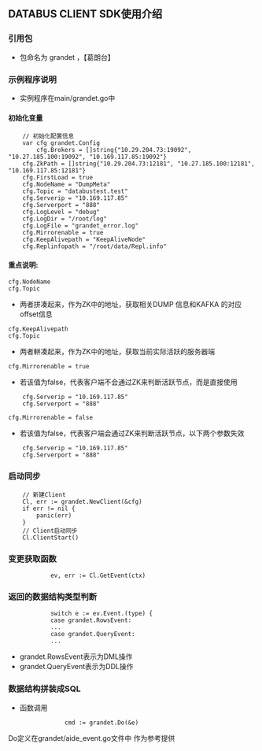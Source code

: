 ## DATABUS CLIENT SDK使用介绍

### 引用包

* 包命名为 grandet ，【葛朗台】

### 示例程序说明

* 实例程序在main/grandet.go中

#### 初始化变量

```
	// 初始化配置信息
	var cfg grandet.Config
		cfg.Brokers = []string{"10.29.204.73:19092", "10.27.185.100:19092", "10.169.117.85:19092"}
	cfg.ZkPath = []string{"10.29.204.73:12181", "10.27.185.100:12181", "10.169.117.85:12181"}
	cfg.FirstLoad = true
	cfg.NodeName = "DumpMeta"
	cfg.Topic = "databustest.test"
	cfg.Serverip = "10.169.117.85"
	cfg.Serverport = "888"
	cfg.LogLevel = "debug"
	cfg.LogDir = "/root/log"
	cfg.LogFile = "grandet_error.log"
	cfg.Mirrorenable = true
	cfg.KeepAlivepath = "KeepAliveNode"
	cfg.Replinfopath = "/root/data/Repl.info"

```

#### 重点说明:

```
cfg.NodeName
cfg.Topic 
```
* 两者拼凑起来，作为ZK中的地址，获取相关DUMP 信息和KAFKA 的对应offset信息

```
cfg.KeepAlivepath
cfg.Topic 
```

* 两者軿凑起来，作为ZK中的地址，获取当前实际活跃的服务器端

```
cfg.Mirrorenable = true
```
* 若该值为false，代表客户端不会通过ZK来判断活跃节点，而是直接使用
```
	cfg.Serverip = "10.169.117.85"
	cfg.Serverport = "888"
```

```
cfg.Mirrorenable = false
```
* 若该值为false，代表客户端会通过ZK来判断活跃节点，以下两个参数失效
```
	cfg.Serverip = "10.169.117.85"
	cfg.Serverport = "888"
```


### 启动同步

```
	// 新建Client
	Cl, err := grandet.NewClient(&cfg)
	if err != nil {
		panic(err)
	}
	// Client启动同步
	Cl.ClientStart()

```

### 变更获取函数

```
			ev, err := Cl.GetEvent(ctx)

```

### 返回的数据结构类型判断

```
			switch e := ev.Event.(type) {
			case grandet.RowsEvent:
			...
			case grandet.QueryEvent:
			...
```

* grandet.RowsEvent表示为DML操作
* grandet.QueryEvent表示为DDL操作


### 数据结构拼装成SQL

* 函数调用

```
				cmd := grandet.Do(&e)

```

Do定义在grandet/aide_event.go文件中
作为参考提供


